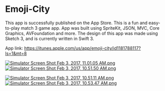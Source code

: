 # Emoji-City
This app is successfully published on the App Store. 
This is a fun and easy-to-play match 3 game app. App was built using SpriteKit, JSON, MVC, Core Graphics, AVFoundation and more. The design of this app was made using Sketch 3, and is currently written in Swift 3.


App link: https://itunes.apple.com/us/app/emoji-city/id1181788117?ls=1&mt=8 

[![Simulator Screen Shot Feb 3, 2017, 11.01.05 AM.png](https://s11.postimg.org/e5z2dg7fn/Simulator_Screen_Shot_Feb_3_2017_11_01_05_AM.png)](https://postimg.org/image/kwfjmvulb/)  [![Simulator Screen Shot Feb 3, 2017, 10.51.50 AM.png](https://s21.postimg.org/4wk9aqt5z/Simulator_Screen_Shot_Feb_3_2017_10_51_50_AM.png)](https://postimg.org/image/xm757dx5v/)


[![Simulator Screen Shot Feb 3, 2017, 10.51.11 AM.png](https://s22.postimg.org/atjoooalt/Simulator_Screen_Shot_Feb_3_2017_10_51_11_AM.png)](https://postimg.org/image/guhdlqx7x/)   [![Simulator Screen Shot Feb 3, 2017, 10.53.47 AM.png](https://s22.postimg.org/xne3im741/Simulator_Screen_Shot_Feb_3_2017_10_53_47_AM.png)](https://postimg.org/image/ayowj1pq5/)

